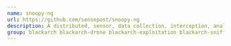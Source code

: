 ```yaml
---
name: snoopy-ng
url: https://github.com/sensepost/snoopy-ng
description: A distributed, sensor, data collection, interception, analysis, and visualization framework.
group: blackarch blackarch-drone blackarch-exploitation blackarch-sniffer
---
```

